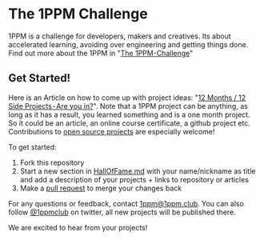 # The 1PPM Challenge

1PPM is a challenge for developers, makers and creatives. Its about accelerated learning, avoiding over engineering and getting things done. Find out more about the 1PPM in "[The 1PPM-Challenge](https://medium.com/1ppm/the-1ppm-challenge-eaed5df0ef5a#.oejtaqmy0)"

## Get Started!

Here is an Article on how to come up with project ideas: "[12 Months / 12 Side Projects - Are you in?](https://medium.com/@gerji/12-months-12-side-projects-are-you-in-c395dbcd648e#.qle34253j)". Note that a 1PPM project can be anything, as long as it has a result, you learned something and is a one month project. So it could be an article, an online course certificate, a github project etc. Contributions to [open source projects](https://github.com/FreeCodeCamp/how-to-contribute-to-open-source)  are especially welcome! 


To get started:

1. Fork this repository
2. Start a new section in [HallOfFame.md](HallOfFame.md) with your name/nickname as title and add a description of your projects + links to repository or articles  
3. Make a [pull request](http://kbroman.org/github_tutorial/pages/fork.html) to merge your changes back

For any questions or feedback, contact [1ppm@1ppm.club](mailto:1ppm@1ppm.club). You can also follow [@1ppmclub](https://twitter.com/1ppmclub) on twitter, all new projects will be published there.

We are excited to hear from your projects!
